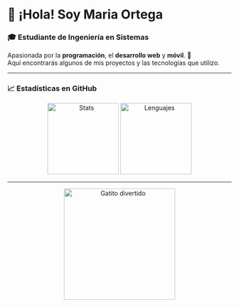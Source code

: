# 👋 ¡Hola! Soy **Maria Ortega**  

### 🎓 Estudiante de Ingeniería en Sistemas  
Apasionada por la **programación**, el **desarrollo web** y **móvil**. 🚀  
Aquí encontrarás algunos de mis proyectos y las tecnologías que utilizo.  

---


### 📈 Estadísticas en GitHub  
<div align="center">
  <img src="https://github-readme-stats.vercel.app/api?username=masamasa28&show_icons=true&theme=tokyonight&hide_border=true" height="160" alt="Stats"/>  
  <img src="https://github-readme-stats.vercel.app/api/top-langs/?username=masamasa28&layout=compact&theme=tokyonight&hide_border=true" height="160" alt="Lenguajes"/>  
</div>  

---
 
<div align="center">
  <img src="https://cataas.com/cat/gif" alt="Gatito divertido" width="250"/>
</div>

